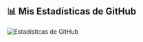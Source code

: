 ## 📊 Mis Estadísticas de GitHub
![Estadísticas de GitHub](https://github-readme-stats.vercel.app/api?username=tuusuario&show_icons=true&theme=radical)

